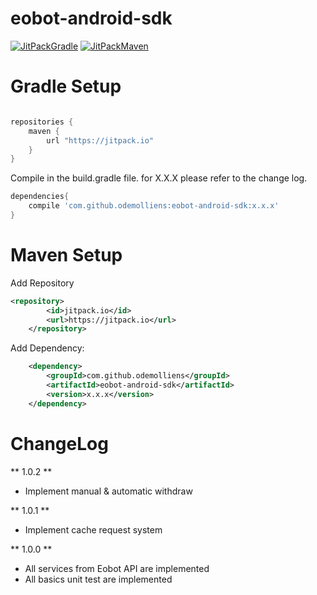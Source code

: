 # eobot-android-sdk
[![JitPackGradle](https://img.shields.io/github/tag/odemolliens/eobot-android-sdk.svg?label=gradle)](https://jitpack.io/#odemolliens/eobot-android-sdk/)
[![JitPackMaven](https://img.shields.io/github/tag/odemolliens/eobot-android-sdk.svg?label=maven)](https://jitpack.io/#odemolliens/eobot-android-sdk/)


Gradle Setup
==========
```gradle

repositories {
    maven {
        url "https://jitpack.io"
    }
}

```
Compile in the build.gradle file. for X.X.X please refer to the change log.
```gradle
dependencies{
    compile 'com.github.odemolliens:eobot-android-sdk:x.x.x'
}
  ```
  
Maven Setup
==========

  Add Repository
```xml
<repository>
	    <id>jitpack.io</id>
	    <url>https://jitpack.io</url>
	</repository>

```
  Add Dependency:
```xml
	<dependency>
	    <groupId>com.github.odemolliens</groupId>
	    <artifactId>eobot-android-sdk</artifactId>
	    <version>x.x.x</version>
	</dependency>

  ```

ChangeLog
===

** 1.0.2 **

- Implement manual & automatic withdraw

** 1.0.1 **

- Implement cache request system

** 1.0.0 **

- All services from Eobot API are implemented
- All basics unit test are implemented
